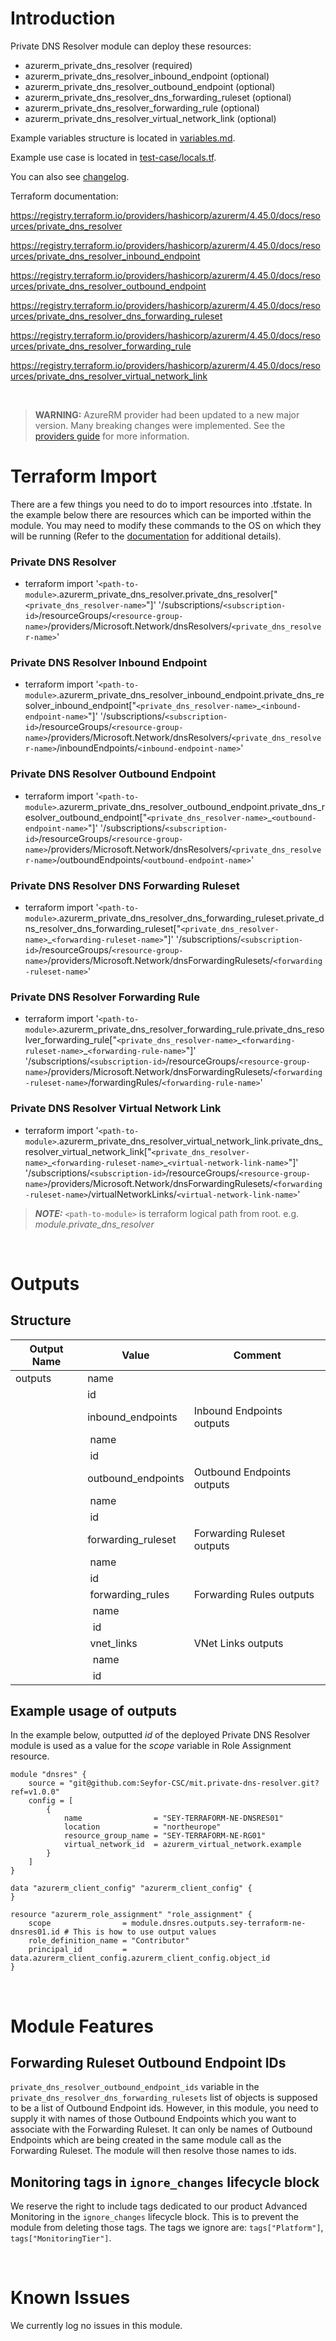 # Introduction
Private DNS Resolver module can deploy these resources:
* azurerm_private_dns_resolver (required)
* azurerm_private_dns_resolver_inbound_endpoint (optional)
* azurerm_private_dns_resolver_outbound_endpoint (optional)
* azurerm_private_dns_resolver_dns_forwarding_ruleset (optional)
* azurerm_private_dns_resolver_forwarding_rule (optional)
* azurerm_private_dns_resolver_virtual_network_link (optional)

Example variables structure is located in [variables.md](variables.md).

Example use case is located in [test-case/locals.tf](test-case/locals.tf).

You can also see [changelog](CHANGELOG.md).

Terraform documentation:

https://registry.terraform.io/providers/hashicorp/azurerm/4.45.0/docs/resources/private_dns_resolver

https://registry.terraform.io/providers/hashicorp/azurerm/4.45.0/docs/resources/private_dns_resolver_inbound_endpoint

https://registry.terraform.io/providers/hashicorp/azurerm/4.45.0/docs/resources/private_dns_resolver_outbound_endpoint

https://registry.terraform.io/providers/hashicorp/azurerm/4.45.0/docs/resources/private_dns_resolver_dns_forwarding_ruleset

https://registry.terraform.io/providers/hashicorp/azurerm/4.45.0/docs/resources/private_dns_resolver_forwarding_rule

https://registry.terraform.io/providers/hashicorp/azurerm/4.45.0/docs/resources/private_dns_resolver_virtual_network_link

&nbsp;

> **WARNING:** AzureRM provider had been updated to a new major version. Many breaking changes were implemented. See the [providers guide](https://registry.terraform.io/providers/hashicorp/azurerm/latest/docs/guides/4.0-upgrade-guide) for more information.

# Terraform Import
There are a few things you need to do to import resources into .tfstate. In the example below there are resources which can be imported within the module. You may need to modify these commands to the OS on which they will be running (Refer to the [documentation](https://developer.hashicorp.com/terraform/cli/commands/import#example-import-into-resource-configured-with-for_each) for additional details).
### Private DNS Resolver
* terraform import '`<path-to-module>`.azurerm_private_dns_resolver.private_dns_resolver["`<private_dns_resolver-name>`"]' '/subscriptions/`<subscription-id>`/resourceGroups/`<resource-group-name>`/providers/Microsoft.Network/dnsResolvers/`<private_dns_resolver-name>`'
### Private DNS Resolver Inbound Endpoint
* terraform import '`<path-to-module>`.azurerm_private_dns_resolver_inbound_endpoint.private_dns_resolver_inbound_endpoint["`<private_dns_resolver-name>`_`<inbound-endpoint-name>`"]' '/subscriptions/`<subscription-id>`/resourceGroups/`<resource-group-name>`/providers/Microsoft.Network/dnsResolvers/`<private_dns_resolver-name>`/inboundEndpoints/`<inbound-endpoint-name>`'
### Private DNS Resolver Outbound Endpoint
* terraform import '`<path-to-module>`.azurerm_private_dns_resolver_outbound_endpoint.private_dns_resolver_outbound_endpoint["`<private_dns_resolver-name>`_`<outbound-endpoint-name>`"]' '/subscriptions/`<subscription-id>`/resourceGroups/`<resource-group-name>`/providers/Microsoft.Network/dnsResolvers/`<private_dns_resolver-name>`/outboundEndpoints/`<outbound-endpoint-name>`'
### Private DNS Resolver DNS Forwarding Ruleset
* terraform import '`<path-to-module>`.azurerm_private_dns_resolver_dns_forwarding_ruleset.private_dns_resolver_dns_forwarding_ruleset["`<private_dns_resolver-name>`_`<forwarding-ruleset-name>`"]' '/subscriptions/`<subscription-id>`/resourceGroups/`<resource-group-name>`/providers/Microsoft.Network/dnsForwardingRulesets/`<forwarding-ruleset-name>`'
### Private DNS Resolver Forwarding Rule
* terraform import '`<path-to-module>`.azurerm_private_dns_resolver_forwarding_rule.private_dns_resolver_forwarding_rule["`<private_dns_resolver-name>`\_`<forwarding-ruleset-name>`\_`<forwarding-rule-name>`"]' '/subscriptions/`<subscription-id>`/resourceGroups/`<resource-group-name>`/providers/Microsoft.Network/dnsForwardingRulesets/`<forwarding-ruleset-name>`/forwardingRules/`<forwarding-rule-name>`'
### Private DNS Resolver Virtual Network Link
* terraform import '`<path-to-module>`.azurerm_private_dns_resolver_virtual_network_link.private_dns_resolver_virtual_network_link["`<private_dns_resolver-name>`\_`<forwarding-ruleset-name>`\_`<virtual-network-link-name>`"]' '/subscriptions/`<subscription-id>`/resourceGroups/`<resource-group-name>`/providers/Microsoft.Network/dnsForwardingRulesets/`<forwarding-ruleset-name>`/virtualNetworkLinks/`<virtual-network-link-name>`'

 > **_NOTE:_** `<path-to-module>` is terraform logical path from root. e.g. _module.private\_dns\_resolver_

&nbsp;

# Outputs
## Structure

| Output Name | Value                  | Comment                    |
| ----------- | ---------------------- | -------------------------- |
| outputs     | name                   |                            |
|             | id                     |                            |
|             | inbound_endpoints      | Inbound Endpoints outputs  |
|             | &nbsp;name             |                            |
|             | &nbsp;id               |                            |
|             | outbound_endpoints     | Outbound Endpoints outputs |
|             | &nbsp;name             |                            |
|             | &nbsp;id               |                            |
|             | forwarding_ruleset     | Forwarding Ruleset outputs |
|             | &nbsp;name             |                            |
|             | &nbsp;id               |                            |
|             | &nbsp;forwarding_rules | Forwarding Rules outputs   |
|             | &nbsp;&nbsp;name       |                            |
|             | &nbsp;&nbsp;id         |                            |
|             | &nbsp;vnet_links       | VNet Links outputs         |
|             | &nbsp;&nbsp;name       |                            |
|             | &nbsp;&nbsp;id         |                            |

## Example usage of outputs
In the example below, outputted _id_ of the deployed Private DNS Resolver module is used as a value for the _scope_ variable in Role Assignment resource.
```
module "dnsres" {
    source = "git@github.com:Seyfor-CSC/mit.private-dns-resolver.git?ref=v1.0.0"
    config = [
        {
            name                = "SEY-TERRAFORM-NE-DNSRES01"
            location            = "northeurope"
            resource_group_name = "SEY-TERRAFORM-NE-RG01"
            virtual_network_id  = azurerm_virtual_network.example
        }
    ]
}

data "azurerm_client_config" "azurerm_client_config" {
}

resource "azurerm_role_assignment" "role_assignment" {
    scope                = module.dnsres.outputs.sey-terraform-ne-dnsres01.id # This is how to use output values
    role_definition_name = "Contributor"
    principal_id         = data.azurerm_client_config.azurerm_client_config.object_id
}
```

&nbsp;

# Module Features
## Forwarding Ruleset Outbound Endpoint IDs
`private_dns_resolver_outbound_endpoint_ids` variable in the `private_dns_resolver_dns_forwarding_rulesets` list of objects is supposed to be a list of Outbound Endpoint ids. However, in this module, you need to supply it with names of those Outbound Endpoints which you want to associate with the Forwarding Ruleset. It can only be names of Outbound Endpoints which are being created in the same module call as the Forwarding Ruleset. The module will then resolve those names to ids.
## Monitoring tags in `ignore_changes` lifecycle block
We reserve the right to include tags dedicated to our product Advanced Monitoring in the `ignore_changes` lifecycle block. This is to prevent the module from deleting those tags. The tags we ignore are: `tags["Platform"]`, `tags["MonitoringTier"]`.

&nbsp;

# Known Issues
We currently log no issues in this module.